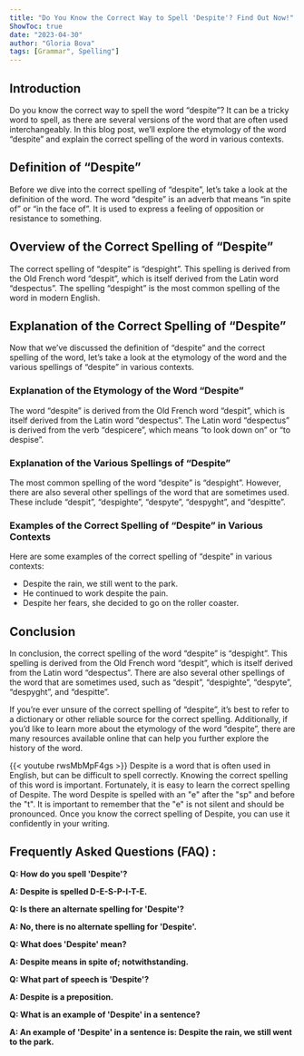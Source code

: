 ```yaml
---
title: "Do You Know the Correct Way to Spell 'Despite'? Find Out Now!"
ShowToc: true 
date: "2023-04-30"
author: "Gloria Bova" 
tags: [Grammar", Spelling"]
---
```

## Introduction

Do you know the correct way to spell the word “despite”? It can be a tricky word to spell, as there are several versions of the word that are often used interchangeably. In this blog post, we’ll explore the etymology of the word “despite” and explain the correct spelling of the word in various contexts. 

## Definition of “Despite”

Before we dive into the correct spelling of “despite”, let’s take a look at the definition of the word. The word “despite” is an adverb that means “in spite of” or “in the face of”. It is used to express a feeling of opposition or resistance to something. 

## Overview of the Correct Spelling of “Despite”

The correct spelling of “despite” is “despight”. This spelling is derived from the Old French word “despit”, which is itself derived from the Latin word “despectus”. The spelling “despight” is the most common spelling of the word in modern English. 

## Explanation of the Correct Spelling of “Despite”

Now that we’ve discussed the definition of “despite” and the correct spelling of the word, let’s take a look at the etymology of the word and the various spellings of “despite” in various contexts. 

### Explanation of the Etymology of the Word “Despite”

The word “despite” is derived from the Old French word “despit”, which is itself derived from the Latin word “despectus”. The Latin word “despectus” is derived from the verb “despicere”, which means “to look down on” or “to despise”. 

### Explanation of the Various Spellings of “Despite”

The most common spelling of the word “despite” is “despight”. However, there are also several other spellings of the word that are sometimes used. These include “despit”, “despighte”, “despyte”, “despyght”, and “despitte”. 

### Examples of the Correct Spelling of “Despite” in Various Contexts

Here are some examples of the correct spelling of “despite” in various contexts:

* Despite the rain, we still went to the park. 
* He continued to work despite the pain. 
* Despite her fears, she decided to go on the roller coaster. 

## Conclusion

In conclusion, the correct spelling of the word “despite” is “despight”. This spelling is derived from the Old French word “despit”, which is itself derived from the Latin word “despectus”. There are also several other spellings of the word that are sometimes used, such as “despit”, “despighte”, “despyte”, “despyght”, and “despitte”. 

If you’re ever unsure of the correct spelling of “despite”, it’s best to refer to a dictionary or other reliable source for the correct spelling. Additionally, if you’d like to learn more about the etymology of the word “despite”, there are many resources available online that can help you further explore the history of the word.

{{< youtube rwsMbMpF4gs >}} 
Despite is a word that is often used in English, but can be difficult to spell correctly. Knowing the correct spelling of this word is important. Fortunately, it is easy to learn the correct spelling of Despite. The word Despite is spelled with an "e" after the "sp" and before the "t". It is important to remember that the "e" is not silent and should be pronounced. Once you know the correct spelling of Despite, you can use it confidently in your writing.

## Frequently Asked Questions (FAQ) :
**Q: How do you spell 'Despite'?**

**A: Despite is spelled D-E-S-P-I-T-E.**

**Q: Is there an alternate spelling for 'Despite'?**

**A: No, there is no alternate spelling for 'Despite'.**

**Q: What does 'Despite' mean?**

**A: Despite means in spite of; notwithstanding.**

**Q: What part of speech is 'Despite'?**

**A: Despite is a preposition.**

**Q: What is an example of 'Despite' in a sentence?**

**A: An example of 'Despite' in a sentence is: Despite the rain, we still went to the park.**





